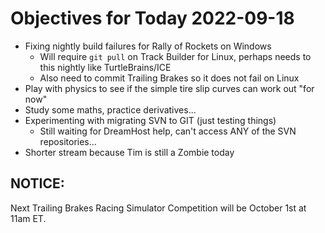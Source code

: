 # Objectives for Today 2022-09-18

- Fixing nightly build failures for Rally of Rockets on Windows
  - Will require `git pull` on Track Builder for Linux, perhaps needs to this nightly like TurtleBrains/ICE
  - Also need to commit Trailing Brakes so it does not fail on Linux
- Play with physics to see if the simple tire slip curves can work out "for now"
- Study some maths, practice derivatives...
- Experimenting with migrating SVN to GIT (just testing things)
  - Still waiting for DreamHost help, can't access ANY of the SVN repositories...
- Shorter stream because Tim is still a Zombie today

## NOTICE:

Next Trailing Brakes Racing Simulator Competition will be October 1st at 11am ET.

